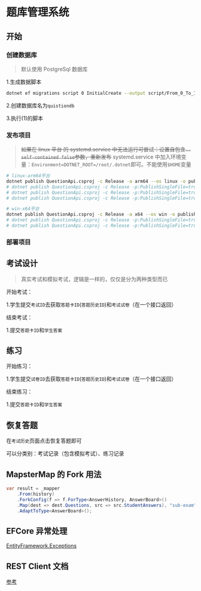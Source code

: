 # 题库管理系统

## 开始

### 创建数据库

> 默认使用 PostgreSql 数据库

1.生成数据脚本

```sh
dotnet ef migrations script 0 InitialCreate --output script/From_0_To_InitialCreate.sql
```

2.创建数据库名为`quistiondb`

3.执行(1)的脚本

### 发布项目

> ~~如果在 linux 平台 的 systemd.service 中无法运行可尝试：设置自包含`--self-contained false`参数，重新发布~~
> systemd.service 中加入环境变量：`Environment=DOTNET_ROOT=/root/.dotnet`即可。不能使用`$HOME`变量

```sh
# linux-arm64平台
dotnet publish QuestionApi.csproj -c Release -a arm64 --os linux -o publish/linux-arm64
# dotnet publish QuestionApi.csproj -c Release -p:PublishSingleFile=true -p:PublishDir=publish/linux-arm64 --self-contained false -a arm64 --os linux -o publish/linux-arm64
# dotnet publish QuestionApi.csproj -c Release -p:PublishSingleFile=true --self-contained false -a arm64 --os linux -o publish/linux-arm64
# dotnet publish QuestionApi.csproj -c Release -p:PublishSingleFile=true -p:PublishTrimmed=false --self-contained true -a arm64 --os linux -o publish/linux-arm64

# win-x64平台
dotnet publish QuestionApi.csproj -c Release -a x64 --os win -o publish/win-x64
# dotnet publish QuestionApi.csproj -c Release -p:PublishSingleFile=true --self-contained false -a x64 --os win -o publish/win-x64
# dotnet publish QuestionApi.csproj -c Release -p:PublishSingleFile=true -p:PublishTrimmed=false --self-contained true -a x64 --os win -o publish/win-x64
```

### 部署项目

## 考试设计

> 真实考试和模拟考试，逻辑是一样的，仅仅是分为两种类型而已

开始考试：

1.学生提交`考试ID`去获取`答题卡ID`(`答题历史ID`)和`考试试卷`（在一个接口返回）

结束考试：

1.提交`答题卡ID`和`学生答案`

## 练习

开始练习：

1.学生提交`试卷ID`去获取`答题卡ID`(`答题历史ID`)和`考试试卷`（在一个接口返回）

结束练习：

1.提交`答题卡ID`和`学生答案`

## 恢复答题

在`考试历史`页面点击恢复答题即可

可以分类别：考试记录（包含模拟考试）、练习记录

## MapsterMap 的 Fork 用法

```cs
var result = _mapper
    .From(history)
    .ForkConfig(f => f.ForType<AnswerHistory, AnswerBoard>()
    .Map(dest => dest.Questions, src => src.StudentAnswers), "sub-exam")
    .AdaptToType<AnswerBoard>();
```

## EFCore 异常处理

[EntityFramework.Exceptions](https://github.com/Giorgi/EntityFramework.Exceptions.git)

## REST Client 文档

[参考](https://marketplace.visualstudio.com/items?itemName=humao.rest-client)
